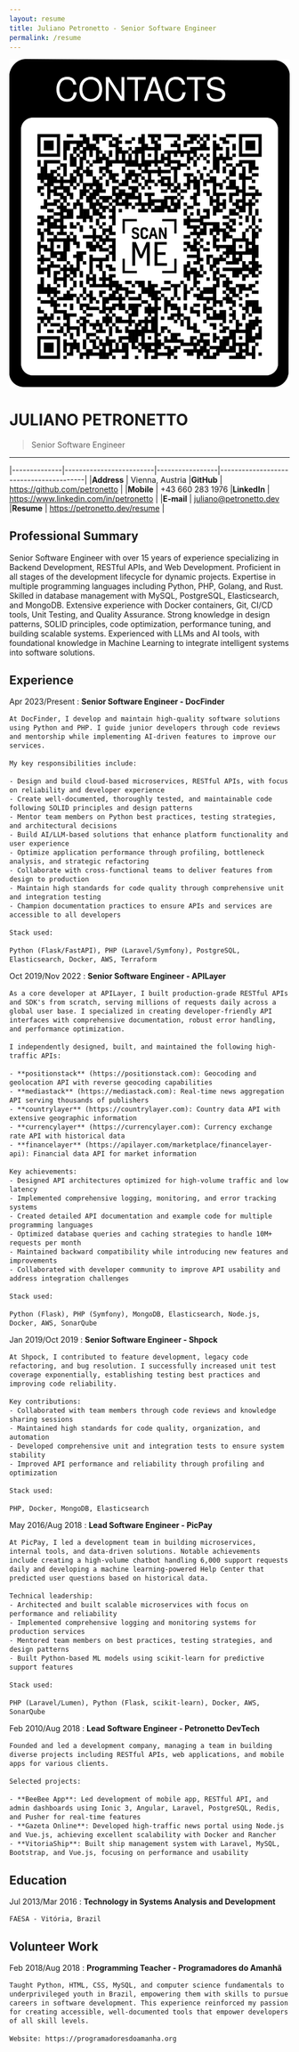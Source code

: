 ```yaml
---
layout: resume
title: Juliano Petronetto - Senior Software Engineer
permalink: /resume
---
```

![Contacts](/assets/images/qrcode.png)

JULIANO PETRONETTO
=====================================================================================================

> Senior Software Engineer

-----------------------------------------------------------------------------------------------------

|--------------|-------------------------|-----------------|----------------------------------------|
|**Address**   | Vienna, Austria         |**GitHub**       | https://github.com/petronetto          |
|**Mobile**    | +43 660 283 1976        |**LinkedIn**     | https://www.linkedin.com/in/petronetto |
|**E-mail**    | juliano@petronetto.dev  |**Resume**       | https://petronetto.dev/resume          |


Professional Summary
-----------------------------------------------------------------------------------------------------
Senior Software Engineer with over 15 years of experience specializing in Backend Development, RESTful APIs, and Web Development. Proficient in all stages of the development lifecycle for dynamic projects. Expertise in multiple programming languages including Python, PHP, Golang, and Rust. Skilled in database management with MySQL, PostgreSQL, Elasticsearch, and MongoDB. Extensive experience with Docker containers, Git, CI/CD tools, Unit Testing, and Quality Assurance. Strong knowledge in design patterns, SOLID principles, code optimization, performance tuning, and building scalable systems. Experienced with LLMs and AI tools, with foundational knowledge in Machine Learning to integrate intelligent systems into software solutions.


Experience
-----------------------------------------------------------------------------------------------------

Apr 2023/Present
:   **Senior Software Engineer - DocFinder**

    At DocFinder, I develop and maintain high-quality software solutions using Python and PHP. I guide junior developers through code reviews and mentorship while implementing AI-driven features to improve our services.

    My key responsibilities include:

    - Design and build cloud-based microservices, RESTful APIs, with focus on reliability and developer experience
    - Create well-documented, thoroughly tested, and maintainable code following SOLID principles and design patterns
    - Mentor team members on Python best practices, testing strategies, and architectural decisions
    - Build AI/LLM-based solutions that enhance platform functionality and user experience
    - Optimize application performance through profiling, bottleneck analysis, and strategic refactoring
    - Collaborate with cross-functional teams to deliver features from design to production
    - Maintain high standards for code quality through comprehensive unit and integration testing
    - Champion documentation practices to ensure APIs and services are accessible to all developers

    Stack used:

    Python (Flask/FastAPI), PHP (Laravel/Symfony), PostgreSQL, Elasticsearch, Docker, AWS, Terraform

Oct 2019/Nov 2022
:   **Senior Software Engineer - APILayer**

    As a core developer at APILayer, I built production-grade RESTful APIs and SDK's from scratch, serving millions of requests daily across a global user base. I specialized in creating developer-friendly API interfaces with comprehensive documentation, robust error handling, and performance optimization.

    I independently designed, built, and maintained the following high-traffic APIs:

    - **positionstack** (https://positionstack.com): Geocoding and geolocation API with reverse geocoding capabilities
    - **mediastack** (https://mediastack.com): Real-time news aggregation API serving thousands of publishers
    - **countrylayer** (https://countrylayer.com): Country data API with extensive geographic information
    - **currencylayer** (https://currencylayer.com): Currency exchange rate API with historical data
    - **financelayer** (https://apilayer.com/marketplace/financelayer-api): Financial data API for market information

    Key achievements:
    - Designed API architectures optimized for high-volume traffic and low latency
    - Implemented comprehensive logging, monitoring, and error tracking systems
    - Created detailed API documentation and example code for multiple programming languages
    - Optimized database queries and caching strategies to handle 10M+ requests per month
    - Maintained backward compatibility while introducing new features and improvements
    - Collaborated with developer community to improve API usability and address integration challenges
    
    Stack used:

    Python (Flask), PHP (Symfony), MongoDB, Elasticsearch, Node.js, Docker, AWS, SonarQube

Jan 2019/Oct 2019
:   **Senior Software Engineer - Shpock**

    At Shpock, I contributed to feature development, legacy code refactoring, and bug resolution. I successfully increased unit test coverage exponentially, establishing testing best practices and improving code reliability.

    Key contributions:
    - Collaborated with team members through code reviews and knowledge sharing sessions
    - Maintained high standards for code quality, organization, and automation
    - Developed comprehensive unit and integration tests to ensure system stability
    - Improved API performance and reliability through profiling and optimization

    Stack used:

    PHP, Docker, MongoDB, Elasticsearch

May 2016/Aug 2018
:   **Lead Software Engineer - PicPay**

    At PicPay, I led a development team in building microservices, internal tools, and data-driven solutions. Notable achievements include creating a high-volume chatbot handling 6,000 support requests daily and developing a machine learning-powered Help Center that predicted user questions based on historical data.

    Technical leadership:
    - Architected and built scalable microservices with focus on performance and reliability
    - Implemented comprehensive logging and monitoring systems for production services
    - Mentored team members on best practices, testing strategies, and design patterns
    - Built Python-based ML models using scikit-learn for predictive support features

    Stack used:

    PHP (Laravel/Lumen), Python (Flask, scikit-learn), Docker, AWS, SonarQube

Feb 2010/Aug 2018
:   **Lead Software Engineer - Petronetto DevTech**

    Founded and led a development company, managing a team in building diverse projects including RESTful APIs, web applications, and mobile apps for various clients.

    Selected projects:

    - **BeeBee App**: Led development of mobile app, RESTful API, and admin dashboards using Ionic 3, Angular, Laravel, PostgreSQL, Redis, and Pusher for real-time features
    - **Gazeta Online**: Developed high-traffic news portal using Node.js and Vue.js, achieving excellent scalability with Docker and Rancher
    - **VitoriaShip**: Built ship management system with Laravel, MySQL, Bootstrap, and Vue.js, focusing on performance and usability


Education
-----------------------------------------------------------------------------------------------------

Jul 2013/Mar 2016
:   **Technology in Systems Analysis and Development**

    FAESA - Vitória, Brazil


Volunteer Work
-----------------------------------------------------------------------------------------------------

Feb 2018/Aug 2018
:   **Programming Teacher - Programadores do Amanhã**

    Taught Python, HTML, CSS, MySQL, and computer science fundamentals to underprivileged youth in Brazil, empowering them with skills to pursue careers in software development. This experience reinforced my passion for creating accessible, well-documented tools that empower developers of all skill levels.

    Website: https://programadoresdoamanha.org
